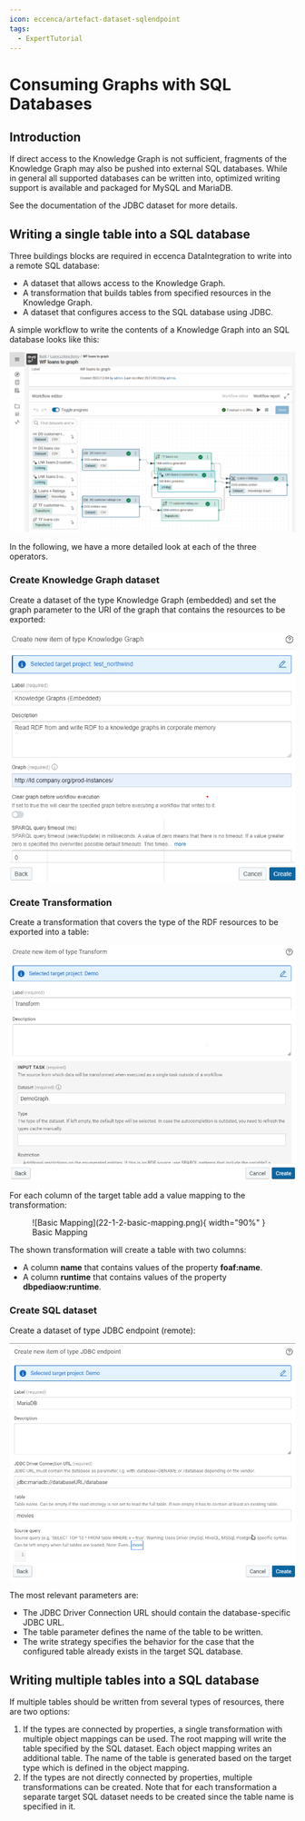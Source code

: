 ```yaml
---
icon: eccenca/artefact-dataset-sqlendpoint
tags:
  - ExpertTutorial
---
```

# Consuming Graphs with SQL Databases

## Introduction

If direct access to the Knowledge Graph is not sufficient, fragments of the Knowledge Graph may also be pushed into external SQL databases. While in general all supported databases can be written into, optimized writing support is available and packaged for MySQL and MariaDB.

See the documentation of the JDBC dataset for more details.

## Writing a single table into a SQL database

Three buildings blocks are required in eccenca DataIntegration to write into a remote SQL database:

- A dataset that allows access to the Knowledge Graph.
- A transformation that builds tables from specified resources in the Knowledge Graph.
- A dataset that configures access to the SQL database using JDBC.

A simple workflow to write the contents of a Knowledge Graph into an SQL database looks like this:

![workflow-graph](22-1-workflow-graph.png)

In the following, we have a more detailed look at each of the three operators.

### Create Knowledge Graph dataset

Create a dataset of the type Knowledge Graph (embedded) and set the graph parameter to the URI of the graph that contains the resources to be exported:

![create-dataset](22-1-1-create-dataset.png)

### Create Transformation

Create a transformation that covers the type of the RDF resources to be exported into a table:

![create-transform](22-1-2-create-transform.png)

For each column of the target table add a value mapping to the transformation:
<figure markdown>
  ![Basic Mapping](22-1-2-basic-mapping.png){ width="90%" }
  <figcaption>Basic Mapping</figcaption>
</figure>
The shown transformation will create a table with two columns:

- A column **name** that contains values of the property **foaf:name**.
- A column **runtime** that contains values of the property **dbpediaow:runtime**.

### Create SQL dataset

Create a dataset of type JDBC endpoint (remote):

![JDBC-endpoint](22-1-3-JDBC-endpoint.png)

The most relevant parameters are:

- The JDBC Driver Connection URL should contain the database-specific JDBC URL.
- The table parameter defines the name of the table to be written.
- The write strategy specifies the behavior for the case that the configured table already exists in the target SQL database.

## Writing multiple tables into a SQL database

If multiple tables should be written from several types of resources, there are two options:

1. If the types are connected by properties, a single transformation with multiple object mappings can be used. The root mapping will write the table specified by the SQL dataset. Each object mapping writes an additional table. The name of the table is generated based on the target type which is defined in the object mapping.
2. If the types are not directly connected by properties, multiple transformations can be created. Note that for each transformation a separate target SQL dataset needs to be created since the table name is specified in it.
